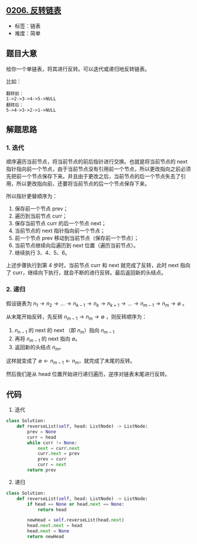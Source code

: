 ## [0206. 反转链表](https://leetcode-cn.com/problems/reverse-linked-list/)

- 标签：链表
- 难度：简单

## 题目大意

给你一个单链表，将其进行反转。可以迭代或递归地反转链表。

比如：

```
翻转前：
1->2->3->4->5->NULL
翻转后：
5->4->3->2->1->NULL
```



## 解题思路

### 1. 迭代

顺序遍历当前节点，将当前节点的前后指针进行交换。也就是将当前节点的 next 指针指向前一个节点，由于当前节点没有引用前一个节点，所以更改指向之前必须先把前一个节点保存下来。并且由于更改之后，当前节点的后一个节点失去了引用，所以更改指向前，还要将当前节点的后一个节点保存下来。

所以指针更替顺序为：

1. 保存前一个节点 prev；
2. 遍历到当前节点 curr；
3. 保存当前节点 curr 的后一个节点 next；
4. 当前节点的 next 指针指向前一个节点；
5. 前一个节点 prev 移动到当前节点（保存前一个节点）；
6. 当前节点继续向后遍历到 next 位置（遍历当前节点）。
7. 继续执行 3、4、5、6。

上述步骤执行到第 4 步时，当前节点 curr 和 next 就完成了反转，此时 next 指向了 curr，继续向下执行，就会不断的进行反转。最后返回新的头结点。

### 2. 递归

假设链表为 $n_1 → n_2 → … → n_{k-1} → n_k → n_{k+1} → … → n_{m-1} → n_m → ∅$ 。

从末尾开始反转，先反转 $n_{m-1} → n_m → ∅$ ，则反转顺序为：

1. $n_{n-1}$ 的  next 的 next （即 $n_m$）指向 $n_{m-1}$
2. 再将 $n_{m-1}$ 的 next 指向 $∅$。
3. 返回新的头结点 $n_m$。

这样就变成了 $∅ ← n_{m-1} ← n_m$，就完成了末尾的反转。

然后我们是从 head 位置开始进行递归遍历，逆序对链表末尾进行反转。

## 代码

1. 迭代

```Python
class Solution:
    def reverseList(self, head: ListNode) -> ListNode:
        prev = None
        curr = head
        while curr != None:
            next = curr.next
            curr.next = prev
            prev = curr
            curr = next
        return prev
```

2. 递归

```Python
class Solution:
    def reverseList(self, head: ListNode) -> ListNode:
        if head == None or head.next == None:
            return head

        newHead = self.reverseList(head.next)
        head.next.next = head
        head.next = None
        return newHead
```

